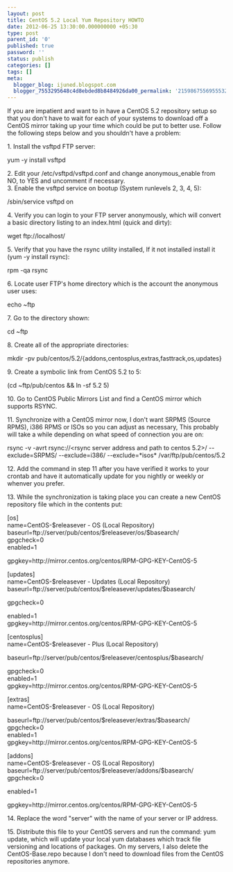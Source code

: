 ```yaml
---
layout: post
title: CentOS 5.2 Local Yum Repository HOWTO
date: 2012-06-25 13:30:00.000000000 +05:30
type: post
parent_id: '0'
published: true
password: ''
status: publish
categories: []
tags: []
meta:
  blogger_blog: ijuned.blogspot.com
  blogger_7553295648c4d8ebded8b8484926da00_permalink: '2159867556955532734'
---
```

<div dir="ltr" style="text-align:left;">
<div class="post">If you are impatient and want to in have a CentOS 5.2 repository setup so that you don't have to <span class="IL_AD" id="IL_AD12">wait<span class="IL_AD_ICON"></span></span> for each of your systems to download off a CentOS mirror taking up your  time which could be put to better use. Follow the following steps below  and you shouldn't have a problem:</p>
<p>1. <span class="IL_AD" id="IL_AD4">Install<span class="IL_AD_ICON"></span></span> the vsftpd FTP <span class="IL_AD" id="IL_AD2">server<span class="IL_AD_ICON"></span></span>:</p>
<p>yum -y install vsftpd</p>
<p>2. Edit your /etc/vsftpd/vsftpd.conf and change anonymous_enable from NO, to YES and uncomment if necessary.<br />3. Enable the vsftpd service on bootup (System runlevels 2, 3, 4, 5):</p>
<p>/sbin/service vsftpd on</p>
<p>4. Verify you can login to your FTP server anonymously, which will convert a basic directory <span class="IL_AD" id="IL_AD7">listing<span class="IL_AD_ICON"></span></span> to an <span class="IL_AD" id="IL_AD6">index<span class="IL_AD_ICON"></span></span>.html (<span class="IL_AD" id="IL_AD11">quick<span class="IL_AD_ICON"></span></span> and dirty):</p>
<p>wget ftp://localhost/</p>
<p>5. Verify that you have the rsync utility installed, If it not installed install it (yum -y install rsync):</p>
<p>rpm -qa rsync</p>
<p>6. <span class="IL_AD" id="IL_AD5">Locate<span class="IL_AD_ICON"></span></span> user FTP's <span class="IL_AD" id="IL_AD8">home<span class="IL_AD_ICON"></span></span> directory which is the account the anonymous user uses:</p>
<p>echo ~ftp</p>
<p>7. Go to the directory shown:</p>
<p>cd ~ftp</p>
<p>8. Create all of the appropriate directories:</p>
<p>mkdir -pv pub/centos/5.2/{addons,centosplus,extras,fasttrack,os,updates}</p>
<p>9. Create a symbolic link from CentOS 5.2 to 5:</p>
<p>(cd ~ftp/pub/centos &amp;&amp; ln -sf 5.2 5)</p>
<p>10. Go to CentOS Public Mirrors List and find a CentOS mirror which supports RSYNC.</p>
<p>11.  Synchronize with a CentOS mirror now, I don't want SRPMS (Source RPMS),  i386 RPMS or ISOs so you can adjust as necessary, This probably will  take a while depending on what <span class="IL_AD" id="IL_AD1">speed<span class="IL_AD_ICON"></span></span> of connection you are on:</p>
<p>rsync -v -avrt rsync://&lt;rsync server <span class="IL_AD" id="IL_AD10">address<span class="IL_AD_ICON"></span></span> and path to centos 5.2&gt;/ --exclude=SRPMS/ --exclude=i386/ --exclude=*isos* /var/ftp/pub/centos/5.2</p>
<p>12.  Add the command in step 11 after you have verified it works to your  crontab and have it automatically update for you nightly or weekly or  whenver you prefer.</p>
<p>13. While the synchronization is taking place you can create a new CentOS repository file which in the contents put:</p>
<p>[os]<br />name=CentOS-$releasever - OS (Local Repository)<br />baseurl=ftp://server/pub/centos/$releasever/os/$basearch/<br />gpgcheck=0<br />enabled=1</p>
<p>gpgkey=http://mirror.centos.org/centos/RPM-GPG-KEY-CentOS-5</p>
<p>[updates]<br />name=CentOS-$releasever - Updates (Local Repository)<br />baseurl=ftp://server/pub/centos/$releasever/updates/$basearch/</p>
<p>gpgcheck=0</p>
<p>enabled=1<br />gpgkey=http://mirror.centos.org/centos/RPM-GPG-KEY-CentOS-5</p>
<p>[centosplus]<br />name=CentOS-$releasever - Plus (Local Repository)</p>
<p>baseurl=ftp://server/pub/centos/$releasever/centosplus/$basearch/</p>
<p>gpgcheck=0<br />enabled=1<br />gpgkey=http://mirror.centos.org/centos/RPM-GPG-KEY-CentOS-5</p>
<p>[extras]<br />name=CentOS-$releasever - OS (Local Repository)</p>
<p>baseurl=ftp://server/pub/centos/$releasever/extras/$basearch/<br />gpgcheck=0<br />enabled=1<br />gpgkey=http://mirror.centos.org/centos/RPM-GPG-KEY-CentOS-5</p>
<p>[addons]<br />name=CentOS-$releasever - OS (Local Repository)<br />baseurl=ftp://server/pub/centos/$releasever/addons/$basearch/<br />gpgcheck=0</p>
<p>enabled=1</p>
<p>gpgkey=http://mirror.centos.org/centos/RPM-GPG-KEY-CentOS-5</p>
<p>14. Replace the word "server" with the name of your server or <span class="IL_AD" id="IL_AD9">IP address<span class="IL_AD_ICON"></span></span>.</p>
<p>15. Distribute this file to your CentOS <span class="IL_AD" id="IL_AD3">servers<span class="IL_AD_ICON"></span></span> and run the command: yum update, which will update your local yum  databases which track file versioning and locations of packages. On my servers, I also delete the CentOS-Base.repo because I don't need to download files from the CentOS repositories anymore.</div>
</div>
